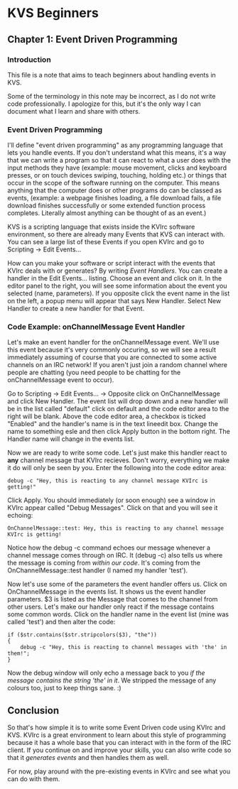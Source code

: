 <h1>KVS Beginners</h1>
<h2>Chapter 1: Event Driven Programming</h2>
<h3>Introduction</h3>

This file is a note that aims to teach beginners about handling events in KVS. 

Some of the terminology in this note may be incorrect, as I do not write code professionally. I apologize for this, but it's the only way I can document what I learn and share with others.

<h3>Event Driven Programming</h3>

I'll define "event driven programming" as any programming language that lets you handle events. If you don't understand what this means, it's a way that we can write a program so that it can react to what a user does with the input methods they have (example: mouse movement, clicks and keyboard presses, or on touch devices swiping, touching, holding etc.) or things that occur in the scope of the software running on the computer. This means anything that the computer does or other programs do can be classed as events, (example: a webpage finishes loading, a file download fails, a file download finishes successfully or some extended function process completes. Literally almost anything can be thought of as an event.)

KVS is a scripting language that exists inside the KVIrc software environment, so there are already many Events that KVS can interact with. You can see a large list of these Events if you open KVIrc and go to Scripting -> Edit Events... 

How can you make your software or script interact with the events that KVIrc deals with or generates? By writing <i>Event Handlers</i>. You can create a handler in the Edit Events... listing. Choose an event and click on it. In the editor panel to the right, you will see some information about the event you selected (name, parameters). If you opposite click the event name in the list on the left, a popup menu will appear that says New Handler. Select New Handler to create a new handler for that Event.

<h3>Code Example: onChannelMessage Event Handler</h3>

Let's make an event handler for the onChannelMessage event. We'll use this event because it's very commonly occuring, so we will see a result immediately assuming of course that you are connected to some active channels on an IRC network! If you aren't just join a random channel where people are chatting (you need people to be chatting for the onChannelMessage event to occur).

Go to Scripting -> Edit Events... -> Opposite click on OnChannelMessage and click New Handler. The event list will drop down and a new handler will be in the list called "default" click on default and the code editor area to the right will be blank. Above the code editor area, a checkbox is ticked "Enabled" and the handler's name is in the text lineedit box. Change the name to something esle and then click Apply button in the bottom right. The Handler name will change in the events list.

Now we are ready to write some code. Let's just make this handler react to <b>any</b> channel message that KVIrc recieves. Don't worry, everything we make it do will only be seen by you. Enter the following into the code editor area: 

<pre><code>debug -c "Hey, this is reacting to any channel message KVIrc is getting!"</code></pre>

Click Apply. You should immediately (or soon enough) see a window in KVIrc appear called "Debug Messages". Click on that and you will see it echoing: 

<pre><code>OnChannelMessage::test: Hey, this is reacting to any channel message KVIrc is getting!</code></pre>

Notice how the debug -c command echoes our message whenever a channel message comes through on IRC. It (debug -c) also tells us where the message is coming from <i>within our code</i>. It's coming from the OnChannelMessage::test handler (I named my handler 'test').

Now let's use some of the parameters the event handler offers us. Click on OnChannelMessage in the events list. It shows us the event handler parameters. $3 is listed as the Message that comes to the channel from other users. Let's make our handler only react if the message contains some common words. Click on the handler name in the event list (mine was called 'test') and then alter the code: 
<pre><code>if ($str.contains($str.stripcolors($3), "the"))
{
	debug -c "Hey, this is reacting to channel messages with 'the' in them!";
}
</code></pre>
Now the debug window will only echo a message back to you <i>if the message contains the string 'the' in it</i>. We stripped the message of any colours too, just to keep things sane. :)

<h2>Conclusion</h2>

So that's how simple it is to write some Event Driven code using KVIrc and KVS. KVIrc is a great environment to learn about this style of programming because it has a whole base that you can interact with in the form of the IRC client. If you continue on and improve your skills, you can also write code so that it <i>generates events</i> and then handles them as well.

For now, play around with the pre-existing events in KVIrc and see what you can do with them.
